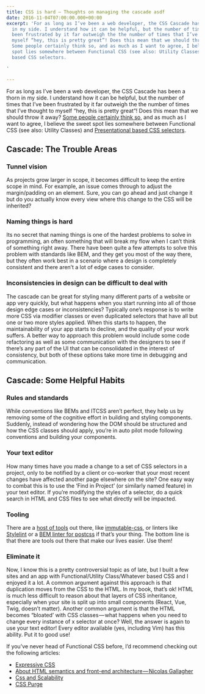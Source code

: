 ```yaml
---
title: CSS is hard — Thoughts on managing the cascade asdf
date: 2016-11-04T07:00:00.000+00:00
excerpt: 'For as long as I’ve been a web developer, the CSS Cascade has been a thorn
  in my side. I understand how it can be helpful, but the number of times that I’ve
  been frustrated by it far outweigh the the number of times that I’ve thought to
  myself “hey, this is pretty great”! Does this mean that we should throw it away?
  Some people certainly think so, and as much as I want to agree, I believe the sweet
  spot lies somewhere between Functional CSS (see also: Utility Classes) and Presentational
  based CSS selectors.

'

---
```

For as long as I’ve been a web developer, the CSS Cascade has been a thorn in my side. I understand how it can be helpful, but the number of times that I’ve been frustrated by it far outweigh the the number of times that I’ve thought to myself “hey, this is pretty great”! Does this mean that we should throw it away? [Some people certainly think so](http://www.jon.gold/2015/07/functional-css/), and as much as I want to agree, I believe the sweet spot lies somewhere between Functional CSS (see also: Utility Classes) and [Presentational based CSS selectors](https://seesparkbox.com/foundry).

## Cascade: The Trouble Areas

### Tunnel vision

As projects grow larger in scope, it becomes difficult to keep the entire scope in mind. For example, an issue comes through to adjust the margin/padding on an element. Sure, you can go ahead and just change it but do you actually know every view where this change to the CSS will be inherited?

### Naming things is hard

Its no secret that naming things is one of the hardest problems to solve in programming, an often something that will break my flow when I can’t think of something right away. There have been quite a few attempts to solve this problem with standards like BEM, and they get you most of the way there, but they often work best in a scenario where a design is completely consistent and there aren’t a lot of edge cases to consider.

### Inconsistencies in design can be difficult to deal with

The cascade can be great for styling many different parts of a website or app very quickly, but what happens when you start running into all of those design edge cases or inconsistencies? Typically one’s response is to write more CSS via modifier classes or even duplicated selectors that have all but one or two more styles applied. When this starts to happen, the maintainability of your app starts to decline, and the quality of your work suffers. A better way to approach this problem would include some code refactoring as well as some communication with the designers to see if there’s any part of the UI that can be consolidated in the interest of consistency, but both of these options take more time in debugging and communication.

## Cascade: Some Helpful Habits

### Rules and standards

While conventions like BEMs and ITCSS aren’t perfect, they help us by removing some of the cognitive effort in building and styling components. Suddenly, instead of wondering how the DOM should be structured and how the CSS classes should apply, you’re in auto pilot mode following conventions and building your components.

### Your text editor

How many times have you made a change to a set of CSS selectors in a project, only to be notified by a client or co-worker that your most recent changes have affected another page elsewhere on the site? One easy way to combat this is to use the ‘Find in Project’ (or similarly named feature) in your text editor. If you’re modifying the styles of a selector, do a quick search in HTML and CSS files to see what directly will be impacted.

### Tooling

There are a [host of tools](https://www.sitepoint.com/improving-the-quality-of-your-css-with-postcss/) out there, like [immutable-css](https://github.com/johnotander/immutable-css), or linters like [Stylelint](https://css-tricks.com/stylelint/) or a [BEM linter for postcss](https://github.com/postcss/postcss-bem-linter) if that’s your thing. The bottom line is that there are tools out there that make our lives easier. Use them!

### Eliminate it

Now, I know this is a pretty controversial topic as of late, but I built a few sites and an app with Functional/Utility Class/Whatever based CSS and I enjoyed it a lot. A common argument against this approach is that duplication moves from the CSS to the HTML. In my book, that’s ok! HTML is much less difficult to reason about that layers of CSS inheritance, especially when your site is split up into small components (React, Vue, Twig, doesn’t matter). Another common argument is that the HTML becomes “bloated’ with CSS classes — what happens when you need to change every instance of x selector at once? Well, the answer is again to use your text editor! Every editor available (yes, including Vim) has this ability. Put it to good use!

If you’ve never head of Functional CSS before, I’d recommend checking out the following articles:

- [Expressive CSS](http://johnpolacek.github.io/expressive-css/)
- [About HTML semantics and front-end architecture — Nicolas Gallagher](http://nicolasgallagher.com/about-html-semantics-front-end-architecture)
- [Css and Scalability](http://mrmrs.io/writing/2016/03/24/scalable-css/)
- [CSS Purge](http://csspurge.com/)